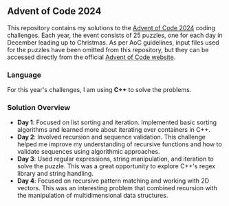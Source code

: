 ## Advent of Code 2024
This repository contains my solutions to the [Advent of Code 2024](https://adventofcode.com/) coding challenges. Each year, the event consists of 25 puzzles, one for each day in December leading up to Christmas.
As per AoC guidelines, input files used for the puzzles have been omitted from this repository, but they can be accessed directly from the official [Advent of Code website](https://adventofcode.com/2024).

### Language
For this year's challenges, I am using **C++** to solve the problems.

### Solution Overview
- **Day 1**: Focused on list sorting and iteration. Implemented basic sorting algorithms and learned more about iterating over containers in C++.
- **Day 2**: Involved recursion and sequence validation. This challenge helped me improve my understanding of recursive functions and how to validate sequences using algorithmic approaches.
- **Day 3**: Used regular expressions, string manipulation, and iteration to solve the puzzle. This was a great opportunity to explore C++'s regex library and string handling.
- **Day 4**: Focused on recursive pattern matching and working with 2D vectors. This was an interesting problem that combined recursion with the manipulation of multidimensional data structures.


